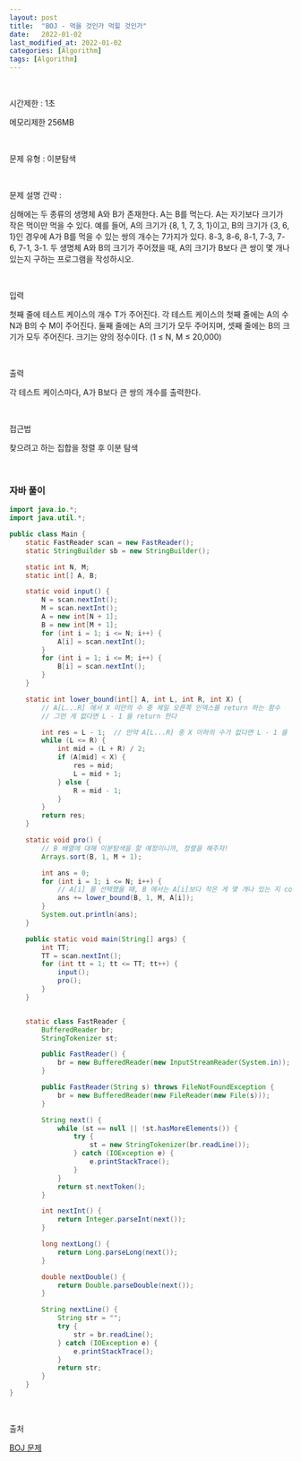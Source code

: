```yaml
---
layout: post
title:  "BOJ - 먹을 것인가 먹힐 것인가"
date:   2022-01-02
last_modified_at: 2022-01-02
categories: [Algorithm]
tags: [Algorithm]
---
```


<br/>

시간제한 : 1초

메모리제한 256MB

<br/>

문제 유형 : 이분탐색

<br/>

문제 설명 간략 :    

심해에는 두 종류의 생명체 A와 B가 존재한다. A는 B를 먹는다. A는 자기보다 크기가 작은 먹이만 먹을 수 있다. 
예를 들어, A의 크기가 {8, 1, 7, 3, 1}이고, B의 크기가 {3, 6, 1}인 경우에 A가 B를 먹을 수 있는 쌍의 개수는 7가지가 있다. 
8-3, 8-6, 8-1, 7-3, 7-6, 7-1, 3-1.
두 생명체 A와 B의 크기가 주어졌을 때, A의 크기가 B보다 큰 쌍이 몇 개나 있는지 구하는 프로그램을 작성하시오.

<br/>

입력

첫째 줄에 테스트 케이스의 개수 T가 주어진다. 각 테스트 케이스의 첫째 줄에는 A의 수 N과 B의 수 M이 주어진다. 
둘째 줄에는 A의 크기가 모두 주어지며, 셋째 줄에는 B의 크기가 모두 주어진다. 크기는 양의 정수이다. (1 ≤ N, M ≤ 20,000)

<br/>

출력

각 테스트 케이스마다, A가 B보다 큰 쌍의 개수를 출력한다.
 
<br/>
   
접근법

찾으려고 하는 집합을 정렬 후 이분 탐색

<br/>

### 자바 풀이

```java
import java.io.*;
import java.util.*;

public class Main {
    static FastReader scan = new FastReader();
    static StringBuilder sb = new StringBuilder();

    static int N, M;
    static int[] A, B;

    static void input() {
        N = scan.nextInt();
        M = scan.nextInt();
        A = new int[N + 1];
        B = new int[M + 1];
        for (int i = 1; i <= N; i++) {
            A[i] = scan.nextInt();
        }
        for (int i = 1; i <= M; i++) {
            B[i] = scan.nextInt();
        }
    }

    static int lower_bound(int[] A, int L, int R, int X) {
        // A[L...R] 에서 X 미만의 수 중 제일 오른쪽 인덱스를 return 하는 함수
        // 그런 게 없다면 L - 1 을 return 한다

        int res = L - 1;  // 만약 A[L...R] 중 X 이하의 수가 없다면 L - 1 을 return 한다.
        while (L <= R) {
            int mid = (L + R) / 2;
            if (A[mid] < X) {
                res = mid;
                L = mid + 1;
            } else {
                R = mid - 1;
            }
        }
        return res;
    }

    static void pro() {
        // B 배열에 대해 이분탐색을 할 예정이니까, 정렬을 해주자!
        Arrays.sort(B, 1, M + 1);

        int ans = 0;
        for (int i = 1; i <= N; i++) {
            // A[i] 를 선택했을 때, B 에서는 A[i]보다 작은 게 몇 개나 있는 지 count하기
            ans += lower_bound(B, 1, M, A[i]);
        }
        System.out.println(ans);
    }

    public static void main(String[] args) {
        int TT;
        TT = scan.nextInt();
        for (int tt = 1; tt <= TT; tt++) {
            input();
            pro();
        }
    }


    static class FastReader {
        BufferedReader br;
        StringTokenizer st;

        public FastReader() {
            br = new BufferedReader(new InputStreamReader(System.in));
        }

        public FastReader(String s) throws FileNotFoundException {
            br = new BufferedReader(new FileReader(new File(s)));
        }

        String next() {
            while (st == null || !st.hasMoreElements()) {
                try {
                    st = new StringTokenizer(br.readLine());
                } catch (IOException e) {
                    e.printStackTrace();
                }
            }
            return st.nextToken();
        }

        int nextInt() {
            return Integer.parseInt(next());
        }

        long nextLong() {
            return Long.parseLong(next());
        }

        double nextDouble() {
            return Double.parseDouble(next());
        }

        String nextLine() {
            String str = "";
            try {
                str = br.readLine();
            } catch (IOException e) {
                e.printStackTrace();
            }
            return str;
        }
    }
}

```

<br/>

출처

[BOJ 문제](https://www.acmicpc.net/problem/7795)